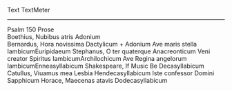 Text                            TextMeter               
-----------------------------   ----------------------  
Psalm 150                        Prose                   
Boethius, Nubibus atris          Adonium                 
Bernardus, Hora novissima        Dactylicum + Adonium
Ave maris stella                 IambicumEuripidaeum
Stephanus, O ter quaterque       Anacreonticum
Veni creator Spiritus            IambicumArchilochicum
Ave Regina angelorum             IambicumEnneasyllabicum
Shakespeare, If Music Be         Decasyllabicum
Catullus, Viuamus mea Lesbia     Hendecasyllabicum
Iste confessor Domini            Sapphicum
Horace, Maecenas atavis          Dodecasyllabicum 
